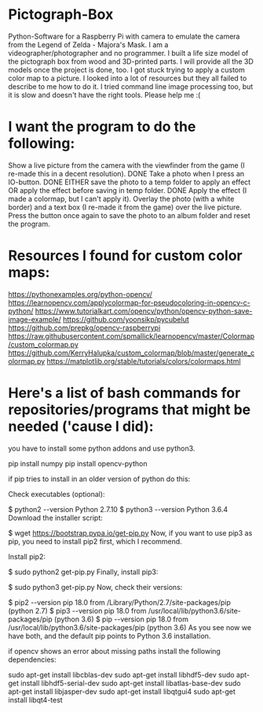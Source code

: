 # Pictograph-Box
Python-Software for a Raspberry Pi with camera to emulate the camera from the Legend of Zelda - Majora's Mask.
I am a videographer/photographer and no programmer.
I built a life size model of the pictograph box from wood and 3D-printed parts. I will provide all the 3D models once the project is done, too.
I got stuck trying to apply a custom color map to a picture.
I looked into a lot of resources but they all failed to describe to me how to do it.
I tried command line image processing too, but it is slow and doesn't have the right tools.
Please help me :(


# I want the program to do the following:
Show a live picture from the camera with the viewfinder from the game (I re-made this in a decent resolution). DONE
Take a photo when I press an IO-button. DONE
EITHER save the photo to a temp folder to apply an effect OR apply the effect before saving in temp folder. DONE
Apply the effect (I made a colormap, but I can't apply it).
Overlay the photo (with a white border) and a text box (I re-made it from the game) over the live picture.
Press the button once again to save the photo to an album folder and reset the program.

# Resources I found for custom color maps:

https://pythonexamples.org/python-opencv/
https://learnopencv.com/applycolormap-for-pseudocoloring-in-opencv-c-python/
https://www.tutorialkart.com/opencv/python/opencv-python-save-image-example/
https://github.com/yoonsikp/pycubelut
https://github.com/prepkg/opencv-raspberrypi
https://raw.githubusercontent.com/spmallick/learnopencv/master/Colormap/custom_colormap.py
https://github.com/KerryHalupka/custom_colormap/blob/master/generate_colormap.py
https://matplotlib.org/stable/tutorials/colors/colormaps.html

# Here's a list of bash commands for repositories/programs that might be needed ('cause I did):
you have to install some python addons and use python3.

pip install numpy
pip install opencv-python

if pip tries to install in an older version of python do this:

Check executables (optional):

$ python2 --version
Python 2.7.10
$ python3 --version
Python 3.6.4
Download the installer script:

$ wget https://bootstrap.pypa.io/get-pip.py
Now, if you want to use pip3 as pip, you need to install pip2 first, which I recommend.

Install pip2:

$ sudo python2 get-pip.py
Finally, install pip3:

$ sudo python3 get-pip.py
Now, check their versions:

$ pip2 --version
pip 18.0 from /Library/Python/2.7/site-packages/pip (python 2.7)
$ pip3 --version
pip 18.0 from /usr/local/lib/python3.6/site-packages/pip (python 3.6)
$ pip --version
pip 18.0 from /usr/local/lib/python3.6/site-packages/pip (python 3.6)
As you see now we have both, and the default pip points to Python 3.6 installation.

if opencv shows an error about missing paths install the following dependencies:

sudo apt-get install libcblas-dev
sudo apt-get install libhdf5-dev
sudo apt-get install libhdf5-serial-dev
sudo apt-get install libatlas-base-dev
sudo apt-get install libjasper-dev 
sudo apt-get install libqtgui4 
sudo apt-get install libqt4-test
